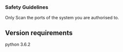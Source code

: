 ### Safety Guidelines
Only Scan the ports of the system you are authorised to.


## Version requirements
python 3.6.2
